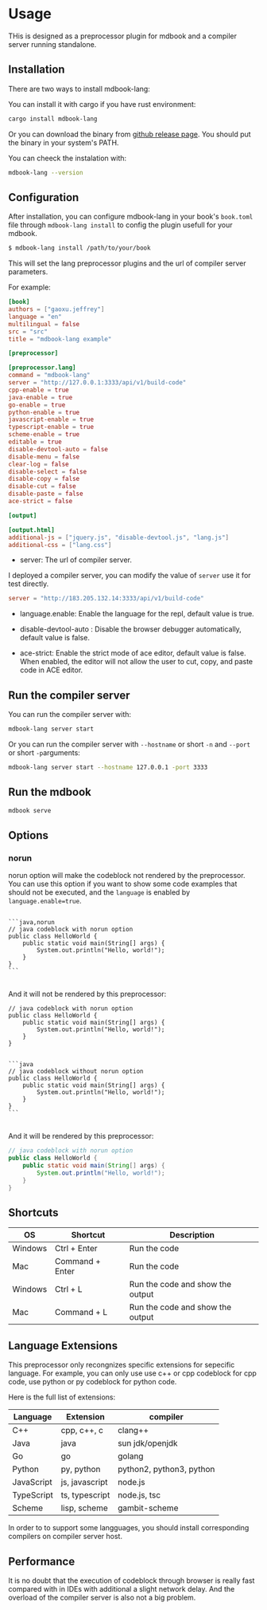 # Usage

THis is designed as a preprocessor plugin for mdbook and a compiler server running standalone. 

## Installation

There are two ways to install mdbook-lang:

You can install it with cargo if you have rust environment:

```bash
cargo install mdbook-lang
```

Or you can download the binary from [github release page](https://github.com/GaoJeffrey/mdbook-lang). You should put the binary in your system's PATH.

You can cheeck the instalation with:
```bash
mdbook-lang --version
```
## Configuration

After installation, you can configure mdbook-lang in your book's `book.toml` file through `mdbook-lang install` to config the plugin usefull for your mdbook.

```bash
$ mdbook-lang install /path/to/your/book
```

This will set the lang preprocessor plugins and the url of compiler server parameters.

For example:

```toml
[book]
authors = ["gaoxu.jeffrey"]
language = "en"
multilingual = false
src = "src"
title = "mdbook-lang example"

[preprocessor]

[preprocessor.lang]
command = "mdbook-lang"
server = "http://127.0.0.1:3333/api/v1/build-code"
cpp-enable = true
java-enable = true
go-enable = true
python-enable = true
javascript-enable = true
typescript-enable = true
scheme-enable = true
editable = true
disable-devtool-auto = false
disable-menu = false
clear-log = false
disable-select = false
disable-copy = false
disable-cut = false
disable-paste = false
ace-strict = false

[output]

[output.html]
additional-js = ["jquery.js", "disable-devtool.js", "lang.js"]
additional-css = ["lang.css"]
```

- server: The url of compiler server.

I deployed a compiler server, you can modify the value of `server` use it for test directly.

```toml
server = "http://183.205.132.14:3333/api/v1/build-code"
```

- language.enable: Enable the language for the repl, default value is true.

- disable-devtool-auto : Disable the browser debugger automatically, default value is false.
- ace-strict: Enable the strict mode of ace editor, default value is false. When enabled, the editor will not allow the user to cut, copy, and paste code in ACE editor.


## Run the compiler server
You can run the compiler server with:
```bash
mdbook-lang server start
```

Or you can run the compiler server with `--hostname` or short `-n` and `--port` or short `-p`arguments:
```bash
mdbook-lang server start --hostname 127.0.0.1 -port 3333
```

## Run the mdbook
```bash
mdbook serve
```

## Options

### norun

norun option will make the codeblock not rendered by the preprocessor. You can use this option if you want to show some code examples that should not be executed, and the `language` is enabled by `language.enable=true`.

<pre>
<code class="language-markdown">
&#96;&#96;&#96;java,norun
// java codeblock with norun option
public class HelloWorld {
    public static void main(String[] args) {
        System.out.println("Hello, world!");
    }
}
&#96;&#96;&#96;
</code>
</pre>

And it will not be rendered by this preprocessor:

```java,norun
// java codeblock with norun option
public class HelloWorld {
    public static void main(String[] args) {
        System.out.println("Hello, world!");
    }
}
```
<pre><code class="language-markdown">
&#96;&#96;&#96;java
// java codeblock without norun option
public class HelloWorld {
    public static void main(String[] args) {
        System.out.println("Hello, world!");
    }
}
&#96;&#96;&#96;
</code>
</pre>

And it will be rendered by this preprocessor:

```java
// java codeblock with norun option
public class HelloWorld {
    public static void main(String[] args) {
        System.out.println("Hello, world!");
    }
}
```

## Shortcuts

|OS| Shortcut | Description |
| --- | --- | --- |
|Windows| Ctrl + Enter | Run the code |
|Mac| Command + Enter | Run the code |
|Windows| Ctrl + L | Run the code and show the output |
|Mac| Command + L | Run the code and show the output |

## Language Extensions

This preprocessor only recongnizes specific extensions for sepecific language. For example, you can only use use c++ or cpp codeblock for cpp code, use python or py codeblock for python code.

Here is the full list of extensions:

| Language | Extension | compiler |
| --- | --- | --- |
| C++ | cpp, c++, c| clang++|
| Java | java|sun jdk/openjdk|
| Go | go|golang|
| Python | py, python|python2, python3, python|
| JavaScript | js, javascript|node.js|
| TypeScript | ts, typescript|node.js, tsc|
| Scheme | lisp, scheme|gambit-scheme|

In order to to support some langguages, you should install corresponding compilers on compiler server host.


## Performance

It is no doubt that the execution of codeblock through browser is really fast compared with in IDEs with additional a slight network delay. And the overload of the compiler server is also not a big problem.